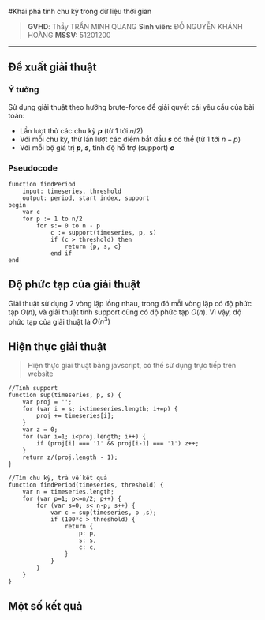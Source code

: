 #Khai phá tính chu kỳ trong dữ liệu thời gian

> **GVHD**: Thầy TRẦN MINH QUANG
> **Sinh viên:** ĐỖ NGUYỄN KHÁNH HOÀNG
> **MSSV:** 51201200

----------

## **Đề xuất giải thuật**
### Ý tưởng

Sử dụng giải thuật theo hướng brute-force để giải quyết cái yêu cầu của bài toán:

 - Lần lượt thử các chu kỳ ***p*** (từ $1$ tới $n/2$)
 - Với mỗi chu kỳ, thử lần lượt các điểm bắt đầu ***s*** có thể (từ $1$ tới $n - p$)
 - Với mỗi bộ giá trị ***p***, ***s***, tính độ hỗ trợ (support) ***c***

### Pseudocode
 

    function findPeriod
	    input: timeseries, threshold
	    output: period, start index, support
	begin
		var c
		for p := 1 to n/2
			for s:= 0 to n - p
				c := support(timeseries, p, s)
				if (c > threshold) then
					return {p, s, c}
				end if
	end 


## **Độ phức tạp của giải thuật**
Giải thuật sử dụng 2 vòng lặp lồng nhau, trong đó mỗi vòng lặp có độ phức tạp $O(n)$, và giải thuật tính support cũng có độ phức tạp $O(n)$. 
Vì vậy, độ phức tạp của giải thuật là $O(n^3)$

## **Hiện thực giải thuật**

> Hiện thực giải thuật bằng javscript, có thể sử dụng trực tiếp trên website

    //Tính support
    function sup(timeseries, p, s) {
    	var proj = '';
    	for (var i = s; i<timeseries.length; i+=p) {
    		proj += timeseries[i];
    	}
    	var z = 0;
    	for (var i=1; i<proj.length; i++) {
    		if (proj[i] === '1' && proj[i-1] === '1') z++;
    	}
    	return z/(proj.length - 1);
    }
    
    //Tìm chu kỳ, trả về kết quả
    function findPeriod(timeseries, threshold) {
        var n = timeseries.length;
        for (var p=1; p<=n/2; p++) {
        	for (var s=0; s< n-p; s++) {
        		var c = sup(timeseries, p ,s);
        		if (100*c > threshold) {
        			return {
        				p: p,
        				s: s,
        				c: c,
        			}
        		}
        	}
        }
    }

## **Một số kết quả** ##
